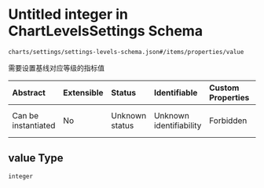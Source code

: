 # Untitled integer in ChartLevelsSettings Schema

```txt
charts/settings/settings-levels-schema.json#/items/properties/value
```

需要设置基线对应等级的指标值

| Abstract            | Extensible | Status         | Identifiable            | Custom Properties | Additional Properties | Access Restrictions | Defined In                                                                                                 |
| :------------------ | :--------- | :------------- | :---------------------- | :---------------- | :-------------------- | :------------------ | :--------------------------------------------------------------------------------------------------------- |
| Can be instantiated | No         | Unknown status | Unknown identifiability | Forbidden         | Allowed               | none                | [settings-levels-schema.json\*](../out/charts/settings/settings-levels-schema.json "open original schema") |

## value Type

`integer`

